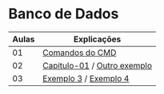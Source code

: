 # Banco de Dados

|Aulas|Explicações|
|-|-|
|01|[Comandos do CMD](/anotacoes[MD]/CMD.md)|
|02|[Capitulo-01](/js/cap01/ex-01.html) / [Outro exemplo](/js/cap01/logica.js)|
|03|[Exemplo 3](/js/cap01/ex-01_3.html) / [Exemplo 4](/js/cap01/ex-01_4.html)